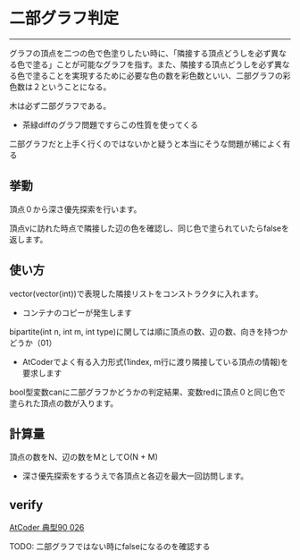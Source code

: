 # 二部グラフ判定
***

グラフの頂点を二つの色で色塗りしたい時に、「隣接する頂点どうしを必ず異なる色で塗る」ことが可能なグラフを指す。また、隣接する頂点どうしを必ず異なる色で塗ることを実現するために必要な色の数を彩色数といい、二部グラフの彩色数は２ということになる。


木は必ず二部グラフである。
- 茶緑diffのグラフ問題ですらこの性質を使ってくる


二部グラフだと上手く行くのではないかと疑うと本当にそうな問題が稀によく有る


## 挙動
頂点０から深さ優先探索を行います。

頂点vに訪れた時点で隣接した辺の色を確認し、同じ色で塗られていたらfalseを返します。


## 使い方
vector(vector(int))で表現した隣接リストをコンストラクタに入れます。
- コンテナのコピーが発生します

bipartite(int n, int m, int type)に関しては順に頂点の数、辺の数、向きを持つかどうか（01）
- AtCoderでよく有る入力形式(1index, m行に渡り隣接している頂点の情報)を要求します

bool型変数canに二部グラフかどうかの判定結果、変数redに頂点０と同じ色で塗られた頂点の数が入ります。


## 計算量
頂点の数をN、辺の数をMとしてO(N + M)
- 深さ優先探索をするうえで各頂点と各辺を最大一回訪問します。


## verify 
[AtCoder 典型90 026](https://atcoder.jp/contests/typical90/submissions/32116281)

TODO: 二部グラフではない時にfalseになるのを確認する
